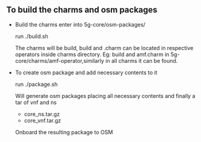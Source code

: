 <!--
Copyright 2020 Tata Elxsi

 Licensed under the Apache License, Version 2.0 (the "License"); you may
 not use this file except in compliance with the License. You may obtain
 a copy of the License at

         http://www.apache.org/licenses/LICENSE-2.0

 Unless required by applicable law or agreed to in writing, software
 distributed under the License is distributed on an "AS IS" BASIS, WITHOUT
 WARRANTIES OR CONDITIONS OF ANY KIND, either express or implied. See the
 License for the specific language governing permissions and limitations
 under the License.

 For those usages not covered by the Apache License, Version 2.0 please
 contact: canonical@tataelxsi.onmicrosoft.com

 To get in touch with the maintainers, please contact:
 canonical@tataelxsi.onmicrosoft.com
-->


## To build the charms and osm packages
* Build the charms enter into 5g-core/osm-packages/

  run ./build.sh

    The charms will be build, build and .charm can be located in respective operators inside charms directory.
Eg: build and amf.charm in 5g-core/charms/amf-operator,similarly in all charms it can be found.

* To create osm package and add necessary contents to it

   run ./package.sh
  
    Will generate osm packages placing all necessary contents and 
    finally a tar of vnf and ns
    * core_ns.tar.gz
    * core_vnf.tar.gz

   Onboard the resulting package to OSM
